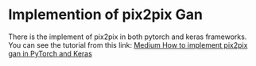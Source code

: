 # Implemention of pix2pix Gan
There is the implement of pix2pix in both pytorch and keras frameworks.
You can see the tutorial from this link: [Medium How to implement pix2pix gan in PyTorch and Keras](https://medium.com/@vkhalokhi/how-to-implement-pix2pix-gan-in-pytorch-and-keras-e85d82220cf2)

